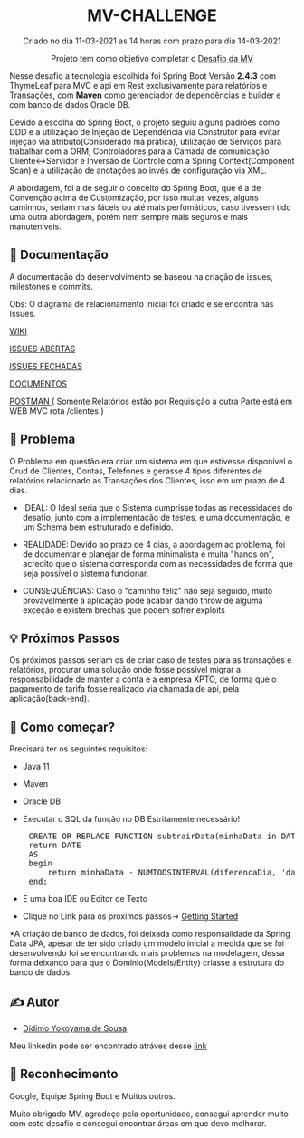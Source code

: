<h1 align="center">MV-CHALLENGE</h1>

<p align="center">Criado no dia 11-03-2021 as 14 horas com prazo para dia 14-03-2021</p>
<p align="center">Projeto tem como objetivo completar o <a href="https://drive.google.com/drive/folders/1uNhhIcLIA7ly8FgMG4UZRcshwetLxcKo?usp=sharing">Desafio da MV</a>
</br>

Nesse desafio a tecnologia escolhida foi Spring Boot Versão <b>2.4.3</b> com ThymeLeaf para MVC e api em Rest exclusivamente para relatórios e Transações,
com <b>Maven</b> como gerenciador de dependências e builder e com banco de dados Oracle DB.

Devido a escolha do Spring Boot, o projeto seguiu alguns padrões como DDD e a utilização de Injeção de Dependência via Construtor 
para evitar injeção via atributo(Considerado má prática), utilização de Serviços para trabalhar com a ORM, Controladores para a Camada de comunicação Cliente<->Servidor
e Inversão de Controle com a Spring Context(Component Scan) e a utilização de anotações ao invés de configuração via XML.

A abordagem, foi a de seguir o conceito do Spring Boot, que é a de Convenção acima de Customização, por isso muitas vezes, alguns caminhos,
seriam mais fáceis ou até mais perfomáticos, caso tivessem tido uma outra abordagem, porém nem sempre mais seguros e mais manuteníveis.

## 📝 Documentação

A documentação do desenvolvimento se baseou na criação de issues, milestones e commits.

Obs: O diagrama de relacionamento inicial foi criado e se encontra nas Issues.

<a href="https://github.com/TicoYk/mv-challenge/wiki">WIKI</a>

<a href="https://github.com/TicoYk/mv-challenge/issues?q=is%3Aopen+is%3Aissue">ISSUES ABERTAS</a>

<a href="https://github.com/TicoYk/mv-challenge/issues?q=is%3Aissue+is%3Aclosed">ISSUES FECHADAS</a>

<a href="https://drive.google.com/drive/u/0/folders/1uNhhIcLIA7ly8FgMG4UZRcshwetLxcKo"> DOCUMENTOS </a>

<a href="https://www.getpostman.com/collections/19d0f155421e8eb35102"> POSTMAN </a>
( Somente Relatórios estão por Requisição a outra Parte está em WEB MVC rota /clientes )

## 🧐 Problema <a name = "problem_statement"></a>

O Problema em questão era criar um sistema em que estivesse disponível o Crud de Clientes, Contas, Telefones e gerasse 4 tipos diferentes 
de relatórios relacionado as Transações dos Clientes, isso em um prazo de 4 dias.

- IDEAL: O Ideal seria que o Sistema cumprisse todas as necessidades do desafio, junto com a implementação de testes, e uma documentação,
e um Schema bem estruturado e definido.

- REALIDADE: Devido ao prazo de 4 dias, a abordagem ao problema, foi de documentar e planejar de forma minimalista e muita "hands on",
acredito que o sistema corresponda com as necessidades de forma que seja possível o sistema funcionar.

- CONSEQUÊNCIAS: Caso o "caminho feliz" não seja seguido, muito provavelmente a aplicação pode acabar dando throw de alguma exceção e
existem brechas que podem sofrer exploits

## 💡 Próximos Passos <a name = "idea"></a>

Os próximos passos seriam os de criar caso de testes para as transações e relatórios, procurar uma solução onde fosse possível
migrar a responsabilidade de manter a conta e a empresa XPTO, de forma que o pagamento de tarifa fosse realizado via chamada de api, pela 
aplicação(back-end).

## 🤔 Como começar?  <a name = "getting_started"></a>

Precisará ter os seguintes requisitos: 
- Java 11

- Maven

- Oracle DB

- Executar o SQL da função no DB
    Estritamente necessário!
<pre>
    CREATE OR REPLACE FUNCTION subtrairData(minhaData in DATE, diferencaDia in number)
    return DATE
    AS
    begin
        return minhaData - NUMTODSINTERVAL(diferencaDia, 'day');
    end;
</pre>

- E uma boa IDE ou Editor de Texto

- Clique no Link para os próximos passos-> <a href="https://github.com/TicoYk/mv-challenge/wiki/Getting-Started"> Getting Started </a>

*A criação de banco de dados, foi deixada como responsalidade da Spring Data JPA,
apesar de ter sido criado um modelo inicial a medida que se foi desenvolvendo foi se 
encontrando mais problemas na modelagem, dessa forma deixando para que o Domínio(Models/Entity) 
criasse a estrutura do banco de dados.

## ✍️ Autor

- [Dídimo Yokoyama de Sousa](https://github.com/ticoyk)

Meu linkedin pode ser encontrado atráves desse <a href="https://www.linkedin.com/in/d%C3%ADdimo-yokoyama-de-sousa-6a09ab13b/">link</a>

## 🎉 Reconhecimento

Google, Equipe Spring Boot e Muitos outros.

Muito obrigado MV, agradeço pela oportunidade, consegui aprender muito com este desafio e consegui encontrar áreas em que devo melhorar.

